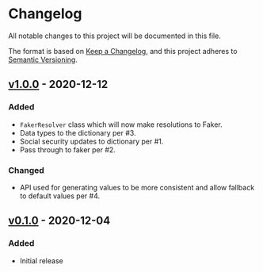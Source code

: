# Changelog
All notable changes to this project will be documented in this file.

The format is based on [Keep a Changelog](https://keepachangelog.com/en/1.0.0/),
and this project adheres to [Semantic Versioning](https://semver.org/spec/v2.0.0.html).

## [v1.0.0] - 2020-12-12

### Added
- `FakerResolver` class which will now make resolutions to Faker.
- Data types to the dictionary per #3.
- Social security updates to dictionary per #1.
- Pass through to faker per #2.

### Changed
- API used for generating values to be more consistent and allow fallback to default values per #4.

## [v0.1.0] - 2020-12-04
### Added
- Initial release

[v1.0.0]: https://github.com/Anteris-Dev/faker-map/compare/v0.1.0...v1.0.0
[v0.1.0]: https://github.com/Anteris-Dev/faker-map/releases/tag/v0.1.0

